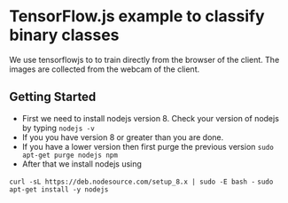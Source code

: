 # TensorFlow.js example to classify binary classes 

We use tensorflowjs to to train directly from the browser of the client. The images are collected from the webcam of the client. 

## Getting Started 

* First we need to install nodejs version 8. Check your version of nodejs by typing  `nodejs -v`
* If you you have version 8 or greater than you are done. 
* If you have a lower version then first purge the previous version 
`sudo apt-get purge nodejs npm`
* After that we install nodejs using 

`curl -sL https://deb.nodesource.com/setup_8.x | sudo -E bash -`
`sudo apt-get install -y nodejs`
